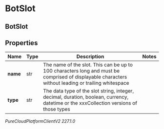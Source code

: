 # BotSlot

## BotSlot

## Properties

|Name | Type | Description | Notes|
|------------ | ------------- | ------------- | -------------|
| **name** | str | The name of the slot. This can be up to 100 characters long and must be comprised of displayable characters without leading or trailing whitespace | |
| **type** | str | The data type of the slot string, integer, decimal, duration, boolean, currency, datetime or the xxxCollection versions of those types | |



_PureCloudPlatformClientV2 227.1.0_
